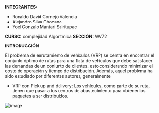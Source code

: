 **INTEGRANTES:**
* Ronaldo David Cornejo Valencia
* Alejandro Silva Chocano
* Yoel Gonzalo Mantari Sairitupac

**CURSO:** complejidad Algorítmica
**SECCIÓN:** WV72

**INTRODUCCIÓN**

El problema de enrutamiento de vehículos (VRP) se centra en encontrar el conjunto óptimo de rutas para una flota 
de vehículos que debe satisfacer las demandas de un conjunto de clientes, esto considerando minimizar el costo de 
operación y tiempo de distribución. Además, aquel problema ha sido estudiado por diferentes autores, generalmente 

* VRP con Pick up and delivery: Los vehículos, como parte de su ruta, tienen que pasar a los centros de abastecimiento para obtener los paquetes a ser distribuidos.

![image](https://user-images.githubusercontent.com/66271146/143674972-86e58952-2beb-40ff-a43e-7ffd559daddc.png)

